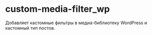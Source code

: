 # custom-media-filter_wp
Добавляет кастомные фильтры в медиа-библиотеку WordPress и кастомный тип постов.
